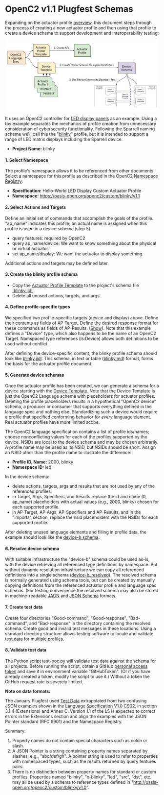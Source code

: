 # OpenC2 v1.1 Plugfest Schemas

Expanding on the actuator profile
[overview](https://github.com/oasis-open/openc2-custom-aps/blob/master/Schema-Template/README.md),
this document steps through the process of creating a new actuator profile and then using that profile to create
a device schema to support development and interoperability testing:

![](images/ap-process.jpg)

It uses an OpenC2 controller for
[LED display panels](https://www.amazon.com/panels-digital-module-display-P3-19296mm/dp/B079JSKF21)
as an example. Using a toy example separates the mechanics of profile creation from unnecessary consideration
of cybersecurity functionality.
Following the Sparrell naming scheme we'll call this the "[blinky](https://github.com/sparrell/BlinkyHaHa)"
profile, but it is intended to support a range of LED matrix displays including the Sparrell device.

* **Project Name:** blinky

#### 1. Select Namespace
The profile's namespace allows it to be referenced from other documents.
Select a namespace for this profile as described in the OpenC2
[Namespace Registry](https://github.com/oasis-tcs/oc2arch/blob/master/namespace-registry.md):

* **Specification:** Hello-World LED Display Custom Actuator Profile
* **Namespace:** https://oasis-open.org/openc2/custom/blinky/v1.1

#### 2. Select Actions and Targets
Define an initial set of commands that accomplish the goals of the profile. "ap_name" indicates this profile; an
actual name is assigned when this profile is used in a device schema (step 5).

* query features: required by OpenC2
* query ap_name/device: We want to know something about the physical or virtual actuator.
* set ap_name/display: We want the actuator to display something.

Additional actions and targets may be defined later.

#### 3. Create the blinky profile schema

* Copy the
[Actuator Profile Template](oc2-language/oc2ls-v1.1-ap-template.jidl)
to the project's schema file ['blinky.jidl'](blinky/blinky.jidl).
* Delete all unused actions, targets, and args.

#### 4. Define profile-specific types
We specified two profile-specific targets (device and display) above.  Define their contents as fields of AP-Target.
Define the desired response format for these commands as fields of AP-Results. ([Show](images/ap-template-device.jpg)).
Note that this example defines a "Device" type, which also happens to be the name of an OpenC2 Target.
Namspaced type references (ls:Device) allows both definitions to be used without conflict.

After defining the device-specific content, the blinky profile schema should look like
[blinky.jidl](blinky/blinky.jidl). This schema, in text or table ([blinky.md](blinky/blinky.md)) format,
forms the basis for the actuator profile document.

#### 5. Generate device schemas
Once the actuator profile has been created, we can generate a schema for a device starting with the
[Device Template](oc2-language/oc2ls-v1.1-lang.jidl).
Note that the Device Template is just the OpenC2 Language schema with placeholders for actuator profiles. Deleting
the profile placeholders results in a hypothetical "OpenC2 device" schema, a producer or consumer that
supports everything defined in the language spec and nothing else. Standardizing such a device would require a
profile that specified conforming behavior for *every* language element. Real actuator profiles have more limited scope.

The OpenC2 language specification contains a list of profile ids/names;
choose nonconflicting values for each of the profiles supported by the device.
NSIDs are local to the device schema and may be chosen arbitrarily.
A profile name may be used as its NSID, but NSIDs should be short. Assign an NSID other than the profile name
to illustrate the difference:

* **Profile ID, Name:** 2000, blinky
* **Namespace ID:** led

In the device schema:

* delete actions, targets, args and results that are not used by any of the referenced profiles.
* in Target, Args, Specifiers, and Results replace the id and name (0, ap_name) placeholders
with actual values (e.g., 2000, blinky) chosen for each supported profile.
* in AP-Target, AP-Args, AP-Specifiers and AP-Results, and in the "imports" section, replace the nsid placeholders
with the NSIDs for each supported profile.
 
After deleting unused language elements and filling in profile data, the example should look like the
[device-b schema](blinky/device-b.jidl).

#### 6. Resolve device schema
With suitable infrastructure the "device-b" schema could be used as-is, with the device retrieving all referenced
type definitions by namespace. But without dynamic resolution infrastructure we can copy all referenced definitions
into a single schema ([device-b_resolved](blinky/device-b_resolved.jidl)).
The resolved schema is normally generated using schema tools, but can be created by manually copying
definitions from the referenced actuator profile and language spec schemas.  (For testing convenience the resolved
schema may also be stored in machine-readable [JADN](blinky/device-b_resolved.jadn) and
[JSON Schema](blinky/device-b_resolved.json) formats.

#### 7. Create test data
Create four directories "Good-command", "Good-response", "Bad-command", and "Bad-response" in the directory
containing the resolved schema. Create good and invalid test messages in these locations.
Using a standard directory structure allows testing software to locate and validate test data for multiple profiles.

#### 8. Validate test data
The Python script [test-poc.py](test-poc.py) will validate test data against the schema for all projects.
Before running the script, obtain a GitHub
[personal access token](https://docs.github.com/en/github/authenticating-to-github/creating-a-personal-access-token)
and save it in environment variable "GitHubToken".  (Or if you have already created a token, modify the script
to use it.) Without a token the GitHub request rate is severely limited.

**Note on data formats:**

The January Plugfest used [Test Data](https://github.com/oasis-open/openc2-custom-aps/tree/master/Test) extrapolated
from two confusing JSON examples shown in the
[Language Specification V1.0 CS02](https://docs.oasis-open.org/openc2/oc2ls/v1.0/cs02/oc2ls-v1.0-cs02.html), in
section 3.1.4 (Extensions) and Annex C.  Version 1.1 of the LS is expected to correct errors in the Extensions
section and align the examples with the JSON Pointer standard (RFC 6901) and the Namespace Registry.

Summary:
1) Property names do not contain special characters such as colon or slash.
2) A JSON Pointer is a string containing property names separated by slashes, e.g., "abc/def/gh". A pointer
string is used to refer to properties with namespaced types, such as the results returned by query features pairs.
3) There is no distinction between property names for standard or custom profiles.
Properties named "blinky", "x-blinky", "led", "src", "dst", etc. may all be used by a schema to reference
types defined in "http://oasis-open.org/openc2/custom/blinky/v1.0".